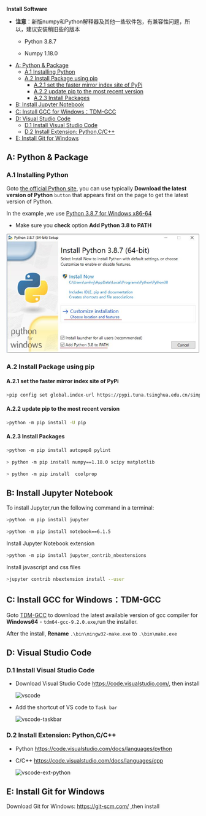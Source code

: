 

**Install Software**

* **注意**：新版numpy和Python解释器及其他一些软件包，有兼容性问题，所以，建议安装稍旧些的版本

  *  Python 3.8.7
 
  *  Numpy 1.18.0 

<!-- TOC -->

- [A: Python & Package](#a-python--package)
  - [A.1 Installing Python](#a1-installing-python)
  - [A.2 Install Package using pip](#a2-install-package-using-pip)
    - [A.2.1 set the faster mirror index site of PyPi](#a21-set-the-faster-mirror-index-site-of-pypi)
    - [A.2.2 update pip to the most recent version](#a22-update-pip-to-the-most-recent-version)
    - [A.2.3 Install  Packages](#a23-install--packages)
- [B: Install Jupyter Notebook](#b-install-jupyter-notebook)
- [C: Install GCC for Windows：TDM-GCC](#c-install-gcc-for-windowstdm-gcc)
- [D: Visual Studio Code](#d-visual-studio-code)
  - [D.1 Install Visual Studio Code](#d1-install-visual-studio-code)
  - [D.2 Install Extension: Python,C/C++](#d2-install-extension-pythoncc)
- [E: Install Git for Windows](#e-install-git-for-windows)

<!-- /TOC -->
## A: Python & Package

### A.1 Installing Python 

Goto [the official Python site](https://www.python.org/downloads/), you can use typically **Download the latest version of Python** `button` that appears first on the page to get the latest version of Python.

In the example ,we use [Python 3.8.7 for Windows x86-64](https://www.python.org/ftp/python/3.8.7/python-3.8.7-amd64.exe)  

*  Make sure you **check** option **Add Python 3.8 to PATH**

  ![Python3-install-path](./img/python38-install-path.jpg) 

### A.2 Install Package using pip

#### A.2.1 set the faster mirror index site of PyPi
 
```bash
>pip config set global.index-url https://pypi.tuna.tsinghua.edu.cn/simple
```

#### A.2.2 update pip to the most recent version

```bash
>python -m pip install -U pip
```

#### A.2.3 Install  Packages

```bash  
>python -m pip install autopep8 pylint
```

```bash   
> python -m pip install numpy==1.18.0 scipy matplotlib
``` 

```bash   
> python -m pip install  coolprop 
``` 

## B: Install Jupyter Notebook

To install Jupyter,run the following command in a terminal:

```bash   
>python -m pip install jupyter
```

```bash   
>python -m pip install notebook==6.1.5
```

Install Jupyter Notebook extension

```bash   
>python -m pip install jupyter_contrib_nbextensions
```

Install javascript and css files

```bash   
>jupyter contrib nbextension install --user
```

## C: Install GCC for Windows：TDM-GCC

Goto [TDM-GCC](https://jmeubank.github.io/tdm-gcc/) to download the latest available version of gcc compiler for **Windows64** - `tdm64-gcc-9.2.0.exe`,run the installer.

After the install, **Rename**  `.\bin\mingw32-make.exe` to  `.\bin\make.exe`

## D: Visual Studio Code

### D.1 Install Visual Studio Code 
 
* Download  Visual Studio Code https://code.visualstudio.com/, then install

   ![vscode](./img/vscode.jpg)

* Add the shortcut of VS code to `Task bar`

   ![vscode-taskbar](./img/vscode-taskbar.jpg)
 
### D.2 Install Extension: Python,C/C++

* Python https://code.visualstudio.com/docs/languages/python

* C/C++ https://code.visualstudio.com/docs/languages/cpp
        
  ![vscode-ext-python](./img/vscode-ext-python.jpg)

## E: Install Git for Windows

Download Git for Windows: https://git-scm.com/ ,then install

